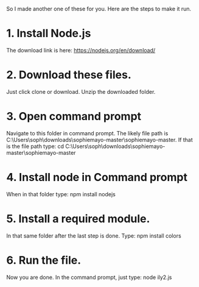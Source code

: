 So I made another one of these for you. Here are the steps to make it run.

# 1. Install Node.js
The download link is here: https://nodejs.org/en/download/

# 2. Download these files.
Just click clone or download. Unzip the downloaded folder.

# 3. Open command prompt
Navigate to this folder in command prompt. The likely file path is C:\Users\soph\downloads\sophiemayo-master\sophiemayo-master.
If that is the file path type: cd C:\Users\soph\downloads\sophiemayo-master\sophiemayo-master

# 4. Install node in Command prompt
When in that folder type: npm install nodejs

# 5. Install a required module.
In that same folder after the last step is done. Type: npm install colors

# 6. Run the file.
Now you are done. In the command prompt, just type: node ily2.js

